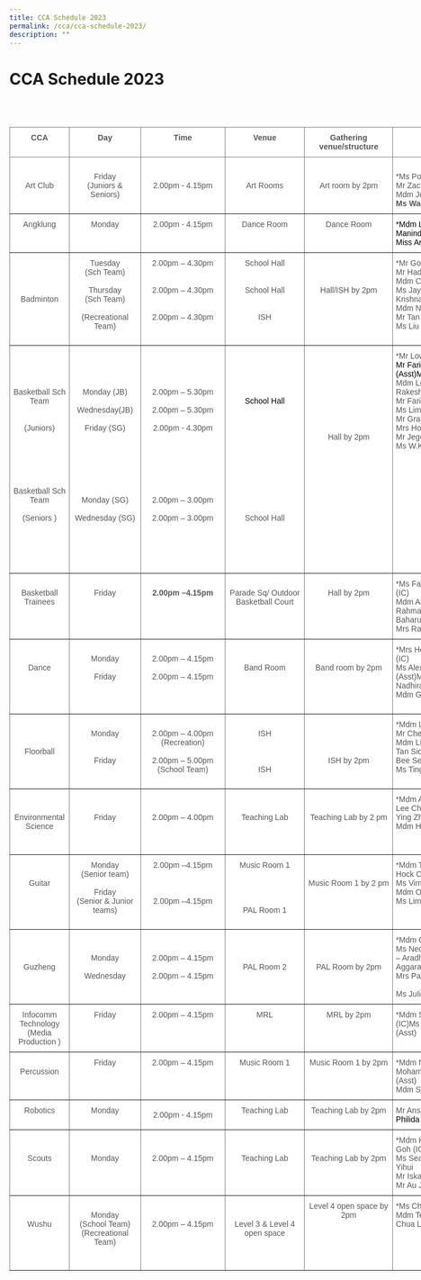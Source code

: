 ```yaml
---
title: CCA Schedule 2023
permalink: /cca/cca-schedule-2023/
description: ""
---
```

# CCA Schedule 2023
<br>
<br>
<style type="text/css">
.tg  {border-collapse:collapse;border-spacing:0;}
.tg td{border-color:black;border-style:solid;border-width:1px;font-family:Arial, sans-serif;font-size:14px;
  overflow:hidden;padding:10px 5px;word-break:normal;}
.tg th{border-color:black;border-style:solid;border-width:1px;font-family:Arial, sans-serif;font-size:14px;
  font-weight:normal;overflow:hidden;padding:10px 5px;word-break:normal;}
.tg .tg-vlif{background-color:#FFF;border-color:inherit;color:#575756;font-weight:bold;text-align:left;vertical-align:top}
.tg .tg-i7qw{background-color:#FFF;border-color:inherit;color:#575756;text-align:left;vertical-align:top}
.tg .tg-basn{background-color:#FFF;border-color:inherit;color:#575756;font-weight:bold;text-align:center;vertical-align:top}
.tg .tg-r5au{background-color:#FFF;border-color:inherit;color:#575756;text-align:center;vertical-align:top}
.tg .tg-on15{background-color:#FFF;border-color:inherit;color:#575756;font-weight:bold;text-align:center;vertical-align:middle}
</style>
<table class="tg" style="undefined;table-layout: fixed; width: 908px">
<colgroup>
<col style="width: 106px">
<col style="width: 127px">
<col style="width: 150px">
<col style="width: 142px">
<col style="width: 157px">
<col style="width: 226px">
</colgroup>
<thead>
  <tr>
    <th class="tg-basn">CCA</th>
    <th class="tg-basn">Day</th>
    <th class="tg-basn">Time</th>
    <th class="tg-basn">Venue</th>
    <th class="tg-basn">Gathering venue/structure</th>
    <th class="tg-basn">Teachers</th>
  </tr>
</thead>
<tbody>
  <tr>
    <td class="tg-r5au"><br><br>Art Club</td>
    <td class="tg-r5au"><br>Friday<br><span style="font-weight:normal">(Juniors &amp; Seniors)</span></td>
    <td class="tg-basn"><br><br><span style="font-weight:normal">2.00pm - 4.15pm</span><br><br></td>
    <td class="tg-r5au"><br><br><span style="font-weight:normal">Art Rooms</span><br></td>
    <td class="tg-r5au"><br><br>Art room by 2pm</td>
    <td class="tg-vlif"><br><span style="font-weight:normal">*Ms Poon Sook Fong Carolyn (IC)</span><br><span style="font-weight:normal">Mr Zachary Ng Eu Goi (Asst)</span><br>
			<span style="font-weight:normal">Mdm Julia Binte Mohamed Rahim </span>
			<br>Ms Wang Shuhui Ashley


  </td></tr>
  <tr>
    <td class="tg-basn"> <span style="font-weight:normal">Angklung</span></td>
    <td class="tg-r5au">Monday <br></td>
    <td class="tg-r5au"><span style="font-weight:normal">2.00pm - 4.15pm </span></td>
    <td class="tg-r5au"><span style="font-weight:normal">Dance Room </span></td>
    <td class="tg-r5au"><span style="font-weight:normal">Dance Room </span></td>
    <td class="tg-i7qw"><span style="font-weight:normal;color:#000;background-color:initial">*Mdm Liew Hui Eileen (IC)Miss Maninder Kaur (Asst)</span><br><span style="font-weight:normal;color:#000;background-color:initial">Miss Ang Min Xin</span></td>
  </tr>
  <tr>
    <td class="tg-r5au"><br><br><br><br>Badminton</td>
    <td class="tg-r5au"><span style="font-weight:normal">Tuesday</span><br><span style="font-weight:normal">(Sch Team)</span><br><br><span style="font-weight:normal">Thursday</span><br><span style="font-weight:normal">(Sch Team)</span><br><br><span style="font-weight:normal">(Recreational Team)</span><br></td>
    <td class="tg-r5au"><span style="font-weight:normal">2.00pm – 4.30pm</span><br><br><br><span style="font-weight:normal">2.00pm – 4.30pm</span><br><br><br><span style="font-weight:normal">2.00pm – 4.30pm</span><br><br><br></td>
    <td class="tg-r5au"><span style="font-weight:normal">School Hall</span><br><br><br><span style="font-weight:normal">School Hall</span><br><br><br> ISH<br></td>
    <td class="tg-r5au"><br><br><br>Hall/ISH by 2pm<br></td>
    <td class="tg-i7qw">*Mr Goh Tong Wee (IC)<br>Mr Hadrian Chin (Asst)<br>Mdm Choo Sok Ee Eunice<br>Ms Jayne Anne Jayanthi Krishnamurth<br>Mdm Ng Peng Yong<br>Mr Tan Chun Chiah<br>Ms Liu Hsiang-Chun<br></td>
  </tr>
  <tr>
    <td class="tg-r5au"><br><br><br><br><span style="background-color:initial">Basketball Sch Team </span><br><br><br><span style="font-weight:normal"> (Juniors)</span><br><br><br><br><br><br><br><span style="font-weight:normal;background-color:initial">Basketball Sch Team </span><br><br>(Seniors )<br></td>
    <td class="tg-r5au"><br><br><br><br>Monday (JB) <br><br>Wednesday(JB)<br><br>Friday (SG)<br><br><br><br><br><br><br><br>Monday (SG)<br><br>Wednesday (SG)<br><br><br><br><br><br></td>
    <td class="tg-r5au"><br><br><br><br><span style="font-weight:normal">2.00pm – 5.30pm</span><br><br><span style="font-weight:normal">2.00pm – 5.30pm</span><br><br>2.00pm - 4.30pm<br><br><br><br><br><br><br><br><span style="font-weight:normal">2.00pm – 3.00pm</span><br><br>2.00pm – 3.00pm<br><br></td>
    <td class="tg-r5au"><br><br><br><br><br><span style="color:#000;background-color:initial">School Hall</span><br><br><br><br><br><br><br><br><br><br><br><br><br><span style="font-weight:normal">School Hall</span></td>
    <td class="tg-r5au"><br><br><br><br><br><br><br><br><br>Hall by 2pm</td>
    <td class="tg-i7qw">*Mr Low Dong Neng Jim(IC)<br><span style="font-weight:400;color:#000">Mr Fariz Husna Bin Sajan (Asst)</span><span style="font-weight:normal;color:#000;background-color:initial">Mdm Lim Siew Fang</span><br>Mdm Low Pheck ShwanMr Rakesh Kishin Aswani<br>Mr Fariz Husna Bin Sajani<br>Ms Lim Huey Tyng Joanna <br>Mr Grayson Hng<br>Mrs Ho Yik Ying<br>Mr Jegendren S/O Tanapal<br>Ms W.K Vijitha Valeria Brampy<br><br></td>
  </tr>
  <tr>
    <td class="tg-r5au"><br>Basketball Trainees</td>
    <td class="tg-r5au"><br>Friday</td>
    <td class="tg-basn"><br> 2.00pm –4.15pm</td>
    <td class="tg-r5au"><br>Parade Sq/ Outdoor Basketball Court</td>
    <td class="tg-r5au"> <br>Hall by 2pm</td>
    <td class="tg-i7qw">*Ms Fardyana Binte Abdul Aziz (IC)<br>Mdm Azri - Nurul Hayati Bte Abd Rahman (Asst)Mr Aznahar Bin Baharudin<br>Mrs Raja - Selvi D/O Ramasamy<br></td>
  </tr>
  <tr>
    <td class="tg-r5au"><br><br>Dance<br></td>
    <td class="tg-r5au"><br><span style="font-weight:normal">Monday</span><br><br><span style="font-weight:normal">Friday </span><br></td>
    <td class="tg-r5au"><br><span style="font-weight:normal">2.00pm – 4.15pm</span><br><br><span style="font-weight:normal">2.00pm – 4.15pm</span></td>
    <td class="tg-r5au"><br><br>Band Room<br></td>
    <td class="tg-r5au"><br><br>Band room by 2pm</td>
    <td class="tg-i7qw"><span style="font-weight:normal;background-color:initial">*Mrs Heng – Cheong Soke Hwa (IC)</span><br><span style="font-weight:400">Ms Alexandra Kisten Tobias (Asst)</span>Mrs Amanda GalistanMdm Nadhira Parveen<br>Mdm Geraldine Chua Shan Shan<br><br></td>
  </tr>
  <tr>
    <td class="tg-r5au"><br><br><br>Floorball</td>
    <td class="tg-r5au"><br><span style="font-weight:normal">Monday</span><br><br><br><span style="font-weight:normal">Friday</span><br><br><br></td>
    <td class="tg-r5au"><br>2.00pm – 4.00pm<br>(Recreation)<br><br>2.00pm – 5.00pm<br>(School Team) <br></td>
    <td class="tg-r5au"><br><span style="font-weight:normal">ISH</span><br><br><br><br><span style="font-weight:normal">ISH</span><br><br></td>
    <td class="tg-r5au"><br><br><br><br>ISH by 2pm</td>
    <td class="tg-i7qw"><span style="font-weight:normal;background-color:initial">*</span>Mdm Loh Swee Leng (IC)<br>Mr Chen Bao Lai (Asst)<br>Mdm Liza Binti Ismail<span style="font-weight:normal;background-color:initial">Mrs Kee – Tan Siok Kheng Grace</span>Mdm Chew Bee See Betsy<br>Ms Ting Wan Sin<br></td>
  </tr>
  <tr>
    <td class="tg-r5au"><br><br>Environmental Science</td>
    <td class="tg-r5au"><br><br>Friday</td>
    <td class="tg-r5au"><br><br>2.00pm – 4.00pm</td>
    <td class="tg-r5au"><br><br><span style="font-weight:400">Teaching Lab</span></td>
    <td class="tg-r5au"><br><br>Teaching Lab by 2 pm</td>
    <td class="tg-i7qw"><span style="font-weight:normal;background-color:initial">*</span><span style="font-weight:400">Mdm A R Shanthi (IC)Mdm Tan Lee Cheng Audrey (Asst)</span>Mdm Teo Ying Zhi<br>Mdm Hajjah Marlina Bte Kumar<br><br><br></td>
  </tr>
  <tr>
    <td class="tg-r5au"><br><br>Guitar</td>
    <td class="tg-r5au"><span style="font-weight:normal">Monday</span><br><span style="font-weight:normal">(Senior team)</span><br><br><span style="font-weight:normal">Friday</span><br><span style="font-weight:normal">(Senior &amp; Junior teams)</span></td>
    <td class="tg-r5au"><span style="font-weight:normal;background-color:initial">2.00pm –4.15pm</span><br><br><br><br>2.00pm –4.15pm<br><br></td>
    <td class="tg-r5au">Music Room 1<br><br><br><br><br> PAL Room 1 <br><br><span style="font-weight:400"> </span></td>
    <td class="tg-r5au"><br><br><span style="font-weight:400">Music Room 1 by 2 pm</span></td>
    <td class="tg-i7qw">*Mdm Toh Lee See (IC)Mr Tong Hock Chuan (Asst)<br>Ms Vimala Devi d/o Kanaran<br>Mdm Ong Puay Hoon<br>Ms Lim Xi Min, Shermin</td>
  </tr>
  <tr>
    <td class="tg-r5au"><br><br><br>Guzheng</td>
    <td class="tg-r5au"><br><br><span style="font-weight:normal">Monday</span><br><span style="font-weight:normal"> </span><br><span style="font-weight:normal"> Wednesday</span><br><br></td>
    <td class="tg-r5au"><br><br><span style="font-weight:normal">2.00pm – 4.15pm</span><br><br><span style="font-weight:normal">2.00pm – 4.15pm</span><br><br><br></td>
    <td class="tg-r5au"><br><br><br>PAL Room 2<br><br></td>
    <td class="tg-r5au"><br><br><br>PAL Room by 2pm</td>
    <td class="tg-i7qw">*Mdm Ong Li Ting (ic)<br>Ms Neo Sian Yin (Asst)Mrs Gupta – Aradha<br>Aggarawal<br>Mrs Pannir Chelvam<br><br>Ms JuIiana Lim</td>
  </tr>
  <tr>
    <td class="tg-r5au">Infocomm Technology (Media Production )</td>
    <td class="tg-r5au">Friday</td>
    <td class="tg-r5au">2.00pm – 4.15pm</td>
    <td class="tg-r5au">MRL </td>
    <td class="tg-r5au">MRL by 2pm</td>
    <td class="tg-i7qw"><span style="font-weight:normal;background-color:initial">*</span><span style="font-weight:400">Mdm Siti Erliasari Binte Haroon (IC)</span><span style="font-weight:normal;background-color:initial">Ms Nuraini Binte Hamzah (Asst)</span></td>
  </tr>
  <tr>
    <td class="tg-r5au"><br>Percussion</td>
    <td class="tg-r5au">Friday</td>
    <td class="tg-r5au"><span style="font-weight:normal">2.00pm – 4.15pm</span><br></td>
    <td class="tg-r5au">Music Room 1</td>
    <td class="tg-r5au">Music Room 1 by 2pm</td>
    <td class="tg-i7qw"><span style="font-weight:normal;background-color:initial">*</span><span style="font-weight:400">Mdm Noorhafidah Binte Mohammad (IC)</span>Mr Goh Si Qian (Asst)<br>Mdm Somasundaram Vijaya Rani</td>
  </tr>
  <tr>
    <td class="tg-r5au">Robotics <br></td>
    <td class="tg-r5au"><span style="font-weight:normal">Monday </span></td>
    <td class="tg-on15"> <span style="font-weight:normal">2.00pm - 4.15pm</span></td>
    <td class="tg-r5au"><span style="font-weight:normal">Teaching Lab  </span></td>
    <td class="tg-r5au">Teaching Lab by 2pm <br></td>
    <td class="tg-vlif"><span style="background-color:initial"> </span><span style="font-weight:normal;background-color:initial">Mr Ansar Mohamed Sali (IC)</span><span style="font-weight:normal;color:#000;background-color:initial">Ms Philida Rabini (Asst)</span></td>
  </tr>
  <tr>
    <td class="tg-r5au"><br><br>Scouts</td>
    <td class="tg-r5au"><br><br>Monday<br></td>
    <td class="tg-r5au"><br><br>2.00pm – 4.15pm</td>
    <td class="tg-r5au"><br><br>Teaching Lab</td>
    <td class="tg-r5au"><br><br>Teaching Lab by 2pm</td>
    <td class="tg-i7qw">*Mdm Khalidah Goh d/o Shafie Goh (IC)<br>Ms Seah Hui Shan (Asst)<span style="font-weight:400">Ms Neo Yihui</span><br>Mr Iskandar Alamin Bin Salleh<br><span style="font-weight:400">Mr Au Jun Duan, Reuben</span><br></td>
  </tr>
  <tr>
    <td class="tg-r5au"><br><br>Wushu</td>
    <td class="tg-r5au"><br><span style="font-weight:normal">Monday</span><br><span style="font-weight:normal">(School Team)</span><br><span style="font-weight:normal">(Recreational Team)</span></td>
    <td class="tg-r5au"><br><br>2.00pm – 4.15pm<br><br><br></td>
    <td class="tg-r5au"><br><br>Level 3 &amp; Level 4 open space<br><br><br><br></td>
    <td class="tg-r5au">Level 4 open space by 2pm<br><br><br></td>
    <td class="tg-i7qw">*Ms Cherie Ang Hui Er (IC)<br>Mdm Teo Ching Whee (Asst)Mr Chua Lee GuanMs V Sualaja<br></td>
  </tr>
</tbody>
</table>